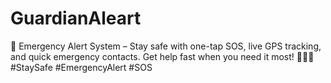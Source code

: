 # GuardianAleart
🚨 Emergency Alert System – Stay safe with one-tap SOS, live GPS tracking, and quick emergency contacts. Get help fast when you need it most! 📍📞🔴 #StaySafe #EmergencyAlert #SOS
